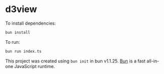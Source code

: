 # d3view

To install dependencies:

```bash
bun install
```

To run:

```bash
bun run index.ts
```

This project was created using `bun init` in bun v1.1.25. [Bun](https://bun.sh) is a fast all-in-one JavaScript runtime.

